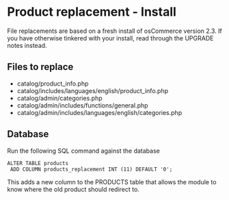# Product replacement - Install

File replacements are based on a fresh install of osCommerce version 2.3.
If you have otherwise tinkered with your install, read through the UPGRADE
notes instead.


## Files to replace

- catalog/product_info.php
- catalog/includes/languages/english/product_info.php
- catalog/admin/categories.php
- catalog/admin/includes/functions/general.php
- catalog/admin/includes/languages/english/categories.php


## Database

Run the following SQL command against the database

    ALTER TABLE products
     ADD COLUMN products_replacement INT (11) DEFAULT '0';

This adds a new column to the PRODUCTS table that allows the 
module to know where the old product should redirect to.